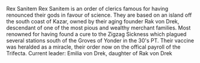 Rex Sanitem
Rex Sanitem is an order of clerics famous for having renounced their gods in favour of science. They are based on an island off the south coast of Kazar, owned by their aging founder Rak von Drek, descendant of one of the most pious and wealthy merchant families.
Most renowned for having found a cure to the Zigzag Sickness which plagued several stations south of the Groves of Yonder in the 30's PT. Their vaccine was heralded as a miracle, their order now on the offical payroll of the Trifecta.
Current leader: Emilia von Drek, daughter of Rak von Drek
